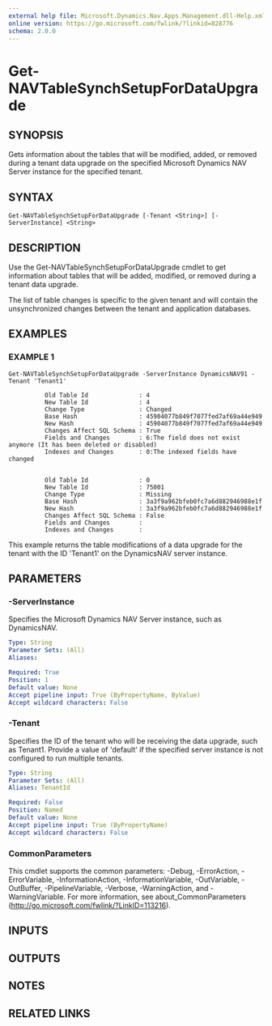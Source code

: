 ```yaml
---
external help file: Microsoft.Dynamics.Nav.Apps.Management.dll-Help.xml
online version: https://go.microsoft.com/fwlink/?linkid=828776
schema: 2.0.0
---
```


# Get-NAVTableSynchSetupForDataUpgrade

## SYNOPSIS
Gets information about the tables that will be modified, added, or removed during a tenant data upgrade on the specified Microsoft Dynamics NAV Server instance for the specified tenant.

## SYNTAX

```
Get-NAVTableSynchSetupForDataUpgrade [-Tenant <String>] [-ServerInstance] <String>
```

## DESCRIPTION
Use the Get-NAVTableSynchSetupForDataUpgrade cmdlet to get information about tables that will be added, modified, or removed during a tenant data upgrade.

The list of table changes is specific to the given tenant and will contain the unsynchronized changes between the tenant and application databases.

## EXAMPLES

### EXAMPLE 1
```
Get-NAVTableSynchSetupForDataUpgrade -ServerInstance DynamicsNAV91 -Tenant 'Tenant1'

          Old Table Id              : 4
          New Table Id              : 4
          Change Type               : Changed
          Base Hash                 : 45904077b849f7077fed7af69a44e949
          New Hash                  : 45904077b849f7077fed7af69a44e949
          Changes Affect SQL Schema : True
          Fields and Changes        : 6:The field does not exist anymore (It has been deleted or disabled)
          Indexes and Changes       : 0:The indexed fields have changed


          Old Table Id              : 0
          New Table Id              : 75001
          Change Type               : Missing
          Base Hash                 : 3a3f9a962bfeb0fc7a6d882946988e1f
          New Hash                  : 3a3f9a962bfeb0fc7a6d882946988e1f
          Changes Affect SQL Schema : False
          Fields and Changes        :
          Indexes and Changes       :
```

This example returns the table modifications of a data upgrade for the tenant with the ID 'Tenant1' on the DynamicsNAV server instance.

## PARAMETERS

### -ServerInstance
Specifies the Microsoft Dynamics NAV Server instance, such as DynamicsNAV.

```yaml
Type: String
Parameter Sets: (All)
Aliases:

Required: True
Position: 1
Default value: None
Accept pipeline input: True (ByPropertyName, ByValue)
Accept wildcard characters: False
```

### -Tenant
Specifies the ID of the tenant who will be receiving the data upgrade, such as Tenant1.
Provide a value of 'default' if the specified server instance is not configured to run multiple tenants.

```yaml
Type: String
Parameter Sets: (All)
Aliases: TenantId

Required: False
Position: Named
Default value: None
Accept pipeline input: True (ByPropertyName)
Accept wildcard characters: False
```

### CommonParameters
This cmdlet supports the common parameters: -Debug, -ErrorAction, -ErrorVariable, -InformationAction, -InformationVariable, -OutVariable, -OutBuffer, -PipelineVariable, -Verbose, -WarningAction, and -WarningVariable. For more information, see about_CommonParameters (http://go.microsoft.com/fwlink/?LinkID=113216).

## INPUTS

## OUTPUTS

## NOTES
## RELATED LINKS
